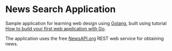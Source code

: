 # News Search Application
Sample application for learning web design using [Golang](https://golang.org/), built using tutorial [How to build your first web application with Go](https://freshman.tech/web-development-with-go/).

The application uses the free [NewsAPI.org](https://newsapi.org/) REST web service for obtaining news.
